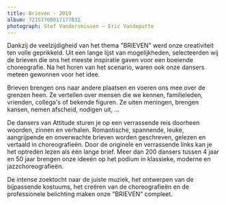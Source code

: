 ```yaml
---
title: Brieven - 2019
album: 72157709017177832
photograph: Stef Vandersmissen – Eric Vandeputte
---
```

Dankzij de veelzijdigheid van het thema "BRIEVEN" werd onze creativiteit ten volle geprikkeld. Uit een lange lijst van mogelijkheden, selecteerden wij de brieven die ons het meeste inspiratie gaven voor een boeiende choreografie. Na het horen van het scenario, waren ook onze dansers meteen gewonnen voor het idee.

Brieven brengen ons naar andere plaatsen en voeren ons mee over de grenzen heen. Ze vertellen over mensen die we kennen, familieleden, vrienden, collega's of bekende figuren. Ze uiten meningen, brengen kansen, nemen afscheid, nodigen uit, ...

De dansers van Attitude sturen je op een verrassende reis doorheen woorden, zinnen en verhalen. Romantische, spannende, leuke, aangrijpende en onverwachte brieven worden geschreven, gelezen en vertaald in choreografieën. Door de originele en verrassende links kan je het optreden lezen als één lange brief. Meer dan 200 dansers tussen 4 jaar en 50 jaar brengen onze ideeën op het podium in klassieke, moderne en jazzchoreografieën.

De intense zoektocht naar de juiste muziek, het ontwerpen van de bijpassende kostuums, het creëren van de choreografieën en de professionele belichting maken onze "BRIEVEN" compleet.
